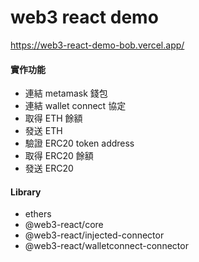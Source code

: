 # web3 react demo

https://web3-react-demo-bob.vercel.app/

#### 實作功能

- 連結 metamask 錢包
- 連結 wallet connect 協定
- 取得 ETH 餘額
- 發送 ETH
- 驗證 ERC20 token address
- 取得 ERC20 餘額
- 發送 ERC20


#### Library

* ethers
* @web3-react/core
* @web3-react/injected-connector
* @web3-react/walletconnect-connector
